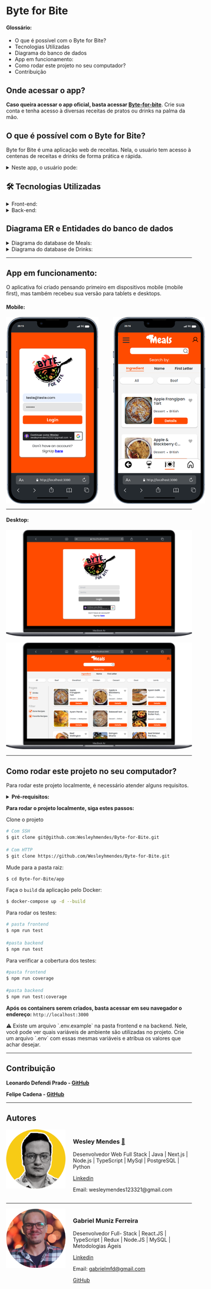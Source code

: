 # Byte for Bite

<h4>Glossário:</h4>

- O que é possível com o Byte for Bite?
- Tecnologias Utilizadas
- Diagrama do banco de dados
- App em funcionamento:
- Como rodar este projeto no seu computador?
- Contribuição

## Onde acessar o app?
**Caso queira acessar o app oficial, basta acessar [Byte-for-bite](https://frontend-production-a0e7.up.railway.app/)**. Crie sua conta e tenha acesso à diversas receitas de pratos ou drinks na palma da mão.


## O que é possível com o Byte for Bite?

Byte for Bite é uma aplicação web de receitas. Nela, o usuário tem acesso à centenas de receitas e drinks de forma prática e rápida.

<details>
<summary>Neste app, o usuário pode:</summary>

- Criar uma conta ou fazer login com a opção de utilizar o login com sua conta Google.
- Filtrar receitas por Meals ou Drinks e, dentro destas opções, filtrar por categoria.
- Pesquisar uma receitas pelo nome, por ingredientes ou pela primeira letra.
- Favoritar uma receita e ter acesso a uma página com as receitas favoritas.
- Ver a página de detalhes da receita.
- Iniciar uma receita, onde é possível dar check nos ingredientes conforme a receita vai sendo feita.
- Sair de uma receita em progresso e voltar posteriormente, mantendo os ingredientes já marcados. As receitas em progresso possuem uma marcação pra identifica-las.
- Ao marcar todos os ingredientes, é possível finalizar a receita, o que leva o usuário para a página de receitas finalizadas.
- Acessar a página de perfil e ter acesso ao número de receitas já feitas, favoritadas e em progresso.
- Trocar a foto de perfil
- Navegar pelo aplicativo voltando para página inicial ou para a página anterior através do menu de navegação
</details>

## **🛠** Tecnologias Utilizadas

<details>
<summary>Front-end:</summary>

- **React** - Biblioteca JavaScript para construção de interfaces de usuário declarativas e componentizadas.
- **TypeScript**  - Superset JavaScript que adiciona tipagem estática opcional ao JavaScript.
- **Styled-components** - Biblioteca para estilização de componentes React utilizando CSS-in-JS.
- **React-router-dom** - Biblioteca para roteamento de páginas em aplicativos React.
- **React Icons** - Conjunto de ícones React para diversas bibliotecas de ícones populares.
- **React Testing Library** - Utilitários para testar componentes React de forma mais eficaz.
- **Vite** - Ferramenta de construção de front-end para desenvolvimento rápido.
- **Vitest** - Estrutura de teste completa para aplicativos JavaScript/TypeScript, com suporte para Jest, Mocha e Cypress.
- **Stylelint** - Linter para CSS/SCSS para ajudar a manter um código CSS consistente.
- **Framer-motion** - Biblioteca para animações fluidas e interativas em componentes React.
- **OAuth Google** - Biblioteca para autenticação OAuth com o Google em aplicativos React.
- **Sweetalert2** - ****Biblioteca para criar modais e alertas customizados com JavaScript.
</details>

<details>
<summary>Back-end:</summary>
    
##### **Bibliotecas de Desenvolvimento (DevDependencies):**
    
- **chai** (v4.3.6): Uma biblioteca de asserção que torna os testes mais legíveis e expressivos.
- **chai-http** (v4.3.0): Extensão para Chai que fornece funcionalidades de teste HTTP.
- **eslint** (v7.32.0): Uma ferramenta de linting para identificar e reportar padrões problemáticos no código
- **mocha** (v9.2.1): Um framework de teste para Node.js, usado para escrever testes assíncronos.
- **nodemon** (v2.0.15): Uma ferramenta utilizada para monitorar alterações nos arquivos e reiniciar automaticamente o servidor.
- **sequelize-cli** (v6.3.0): Uma ferramenta de linha de comando para o ORM Sequelize, utilizada para gerenciar bancos de dados.
- **sinon** (v11.1.1): Uma biblioteca de simulação para testes em JavaScript.
- **typescript** (v4.4.4): Uma linguagem de programação que estende o JavaScript adicionando tipos estáticos opcionais.
    
##### **Bibliotecas de Produção (Dependencies):**
    
- **bcryptjs** (v2.4.3): Uma biblioteca para hash de senhas baseada no algoritmo bcrypt.
- **cors** (v2.8.5): Um pacote que fornece um middleware Express para habilitar o CORS com várias opções.
- **express** (v4.17.1): Um framework web para Node.js que simplifica o desenvolvimento de aplicativos da web e APIs.
- **jest** (v27.4.3): Uma estrutura de teste JavaScript com foco na simplicidade.
- **jsonwebtoken** (v8.5.1): Uma implementação de JSON Web Tokens (JWT) em JavaScript.
- **mysql2** (v3.0.0): Um driver MySQL para Node.js, fornecendo uma implementação de baixo nível do protocolo MySQL.
- **sequelize** (v6.25.5): Um ORM Node.js para bancos de dados SQL, que suporta PostgreSQL, MySQL, SQLite e outros.
</details>

## Diagrama ER e Entidades do banco de dados
<details>
<summary>Diagrama do database de Meals:</summary>

![meal_driagram.png](Byte%20for%20Bite%200a8a24c240174fd6997b2b532ddae5ea/meal_driagram.png)

</details>

<details>
<summary>Diagrama do database de Drinks:</summary>

![drink_diagram.png](Byte%20for%20Bite%200a8a24c240174fd6997b2b532ddae5ea/drink_diagram.png)

</details>

---

## App em funcionamento:

O aplicativa foi criado pensando primeiro em dispositivos mobile (mobile first), mas também recebeu sua versão para tablets e desktops.

#### Mobile:

<div style="display: flex; justify-content: center;">
    <div style="display: flex; flex-direction: row; gap: 40px;">
        <img src="Byte%20for%20Bite%200a8a24c240174fd6997b2b532ddae5ea/iPhone-13-PRO-localhost.png" width="250">
        <img src="Byte%20for%20Bite%200a8a24c240174fd6997b2b532ddae5ea/iPhone-13-PRO-localhost_(1).png" width="250">
    </div>
</div>



---

#### Desktop:

![Macbook-Air-localhost.png](Byte%20for%20Bite%200a8a24c240174fd6997b2b532ddae5ea/Macbook-Air-localhost.png)

![Macbook-Air-localhost (1).png](Byte%20for%20Bite%200a8a24c240174fd6997b2b532ddae5ea/Macbook-Air-localhost_(1).png)

---

## Como rodar este projeto no seu computador?

Para rodar este projeto localmente, é necessário atender alguns requisitos.

<details>
    <summary><b>Pré-requisitos:</b></summary>

- Ter no mínimo 10GB livres no seu sistema.
- Ter o Git instalado em seu terminal. **[link](https://github.com/git-guides/install-git)**
- Ter uma chave SSH atrelada à sua conta no GitHub. [**link**](https://docs.github.com/en/authentication/connecting-to-github-with-ssh)
- Ter o Docker instalado em sua máquina na versão mais recente. Para instalar o Docker, acesse este [**link**](https://www.docker.com/).

</details>


**Para rodar o projeto localmente, siga estes passos:**

Clone o projeto

```bash
# Com SSH
$ git clone git@github.com:Wesleyhmendes/Byte-for-Bite.git

# Com HTTP
$ git clone https://github.com/Wesleyhmendes/Byte-for-Bite.git
```

Mude para a pasta raiz:

```bash
$ cd Byte-for-Bite/app
```

Faça o `build` da aplicação pelo Docker:

```bash
$ docker-compose up -d --build
```

Para rodar os testes:

```bash
# pasta frontend
$ npm run test

#pasta backend
$ npm run test

```

Para verificar a cobertura dos testes:

 

```bash
#pasta frontend
$ npm run coverage

#pasta backend
$ npm run test:coverage
```

**Após os containers serem criados, basta acessar em seu navegador o endereço:**
`http://localhost:3000`

<aside>
⚠️ Existe um arquivo `.env.example` na pasta frontend e na backend. Nele, você pode ver quais variáveis de ambiente são utilizadas no projeto.
Crie um arquivo `.env` com essas mesmas variáveis e atribua os valores que achar desejar.

</aside>

---

## **Contribuição**

**Leonardo Defendi Prado - [GitHub](https://github.com/leonardodefendi)**

**Felipe Cadena - [GitHub](https://github.com/felipeCadena)**

---

## Autores

<div style="display: flex; flex-direction: row;">
    <div style="flex: 1; padding-right: 20px;">
        <img src="Byte%20for%20Bite%200a8a24c240174fd6997b2b532ddae5ea/foto-perfil-amarela.png" width="250">
    </div>
    <div style="flex: 2;">
        <h3>Wesley Mendes <a href="https://emojiterra.com/pt/foguete/" target="_blank">🚀</a></h3>
        <p>Desenvolvedor Web Full Stack | Java | Next.js | Node.js | TypeScript | MySql | PostgreSQL | Python</p>
        <p><a href="https://www.linkedin.com/in/wesley-mendes/" target="_blank">Linkedin</a></p>
        <p>Email: wesleymendes123321@gmail.com</p>
    </div>
</div>

---

<div style="display: flex; flex-direction: row;">
    <div style="flex: 1; padding-right: 20px;">
        <img src="Byte%20for%20Bite%200a8a24c240174fd6997b2b532ddae5ea/1697576847994.png" width="250">
    </div>
    <div style="flex: 2;">
        <h3>Gabriel Muniz Ferreira</h3>
        <p>Desenvolvedor Full- Stack | React.JS | TypeScript | Redux | Node.JS | MySQL | Metodologias Ágeis</p>
        <p><a href="https://www.linkedin.com/in/gabriel-muniz-dev/" target="_blank">Linkedin</a></p>
        <p>Email: <a href="mailto:gabrielmfd@gmail.com">gabrielmfd@gmail.com</a></p>
        <p><a href="https://github.com/GabrielMunizz" target="_blank">GitHub</a></p>
    </div>
</div>
